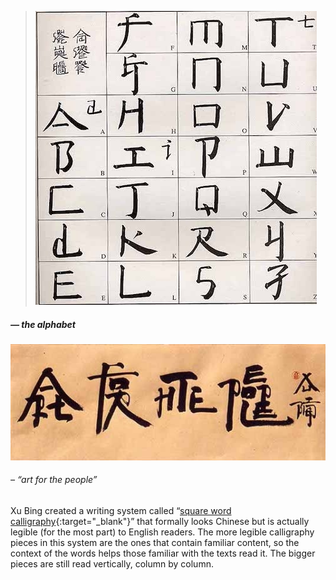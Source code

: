 <a name="xubing02"></a>

>![](images/12/xubing01.jpg)
##### — the alphabet

![](images/12/xubing02.jpg)
###### – “art for the people”

Xu Bing created a writing system called “[square word calligraphy](https://www.metmuseum.org/art/collection/search/73325){:target="_blank"}” that formally looks Chinese but is actually legible (for the most part) to English readers. The more legible calligraphy pieces in this system are the ones that contain familiar content, so the context of the words helps those familiar with the texts read it. The bigger pieces are still read vertically, column by column.
